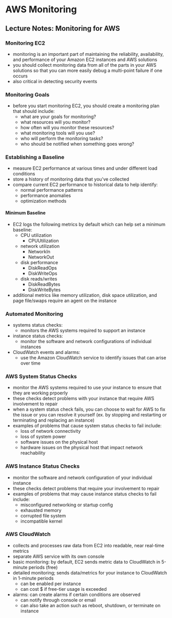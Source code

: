 # AWS Monitoring

## Lecture Notes: Monitoring for AWS

### Monitoring EC2

* monitoring is an important part of maintaining the reliability, availability, and performance of your Amazon EC2 instances and AWS solutions
* you should collect monitoring data from all of the parts in your AWS solutions so that you can more easily debug a multi-point failure if one occurs
* also critical in detecting security events

### Monitoring Goals

* before you start monitoring EC2, you should create a monitoring plan that should include:&#x20;
  * what are your goals for monitoring?
  * what resources will you monitor?
  * how often will you monitor these resources?
  * what monitoring tools will you use?
  * who will perform the monitoring tasks?
  * who should be notified when something goes wrong?

### Establishing a Baseline

* measure EC2 performance at various times and under different load conditions
* store a history of monitoring data that you've collected
* compare current EC2 performance to historical data to help identify:
  * normal performance patterns
  * performance anomalies
  * optimization methods

#### Minimum Baseline

* EC2 logs the following metrics by default which can help set a minimum baseline:
  * CPU utilization
    * CPUUtilization
  * network utilization
    * NetworkIn
    * NetworkOut
  * disk performance
    * DiskReadOps
    * DiskWriteOps
  * disk reads/writes
    * DiskReadBytes
    * DiskWriteBytes
* additional metrics like memory utilization, disk space utilization, and page file/swaps require an agent on the instance

### Automated Monitoring

* systems status checks:
  * monitors the AWS systems required to support an instance
* instance status checks:
  * monitor the software and network configurations of individual instances
* CloudWatch events and alarms:
  * use the Amazon CloudWatch service to identify issues that can arise over time

### AWS System Status Checks

* monitor the AWS systems required to use your instance to ensure that they are working prpoerly
* these checks detect problems with your instance that require AWS involvement to repair
* when a system status check fails, you can choose to wait for AWS to fix the issue or you can resolve it yourself (ex. by stopping and restarting or terminating and replacing an instance)
* examples of problems that cause system status checks to fail include:
  * loss of network connectivity
  * loss of system power
  * software issues on the physical host
  * hardware issues on the physical host that impact network reachability

### AWS Instance Status Checks

* monitor the software and network configuration of your individual instance
* these checks detect problems that require your involvement to repair
* examples of problems that may cause instance status checks to fail include:
  * misconfigured networking or startup config
  * exhausted memory
  * corrupted file system
  * incompatible kernel

### AWS CloudWatch

* collects and processes raw data from EC2 into readable, near real-time metrics
* separate AWS service with its own console
* basic monitoring: by default, EC2 sends metric data to CloudWatch in 5-minute periods (free)
* detailed monitoring; sends data/metrics for your instance to CloudWatch in 1-minute periods
  * can be enabled per instance
  * can cost $ if free-tier usage is exceeded
* alarms: can create alarms if certain conditions are observed
  * can notify through console or email
  * can also take an action such as reboot, shutdown, or terminate on instance
